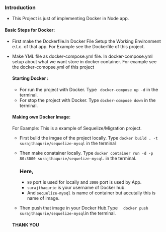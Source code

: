 ### Introduction
- This Project is just of implementing Docker in Node app.

#### Basic Steps for Docker:
- First make the Dockerfile.In Docker File Setup the Working Environment e.t.c. of that app.
   For Example see the Dockerfile of this project.
- Make YML file as docker-compose.yml file. In docker-compose.yml setup about what we want store in docker container.
  For example see the docker-comopse.yml of  this project
  
  #### Starting Docker :
  - For run the project with Docker. Type 
  ``` docker-compose up -d```  in the terminal.
  - For stop the project with Docker. Type 
  ``` docker-compose down ```  in the terminal.
   
  #### Making own Docker Image:
  For Example: This is a example of Sequelize/Migration project.
  - First bulid the imgae of the project locally. Type
  ```docker build . -t surajthaqurie/sequelize-mysql``` in the terminal
  - Then make conatainer locally. Type
  ```docker container run -d -p 80:3000 surajthaqurie/sequelize-mysql```.
    in the terminal. 
    ###  Here,
     - ```80``` port is used for locally and ```3000``` port is used by App.
     - ```surajthaqurie``` is your username of Docker hub.
     - And ```sequelize-mysql``` is name of container but accutally this is name of image.
    
   - Then push that image in your Docker Hub.Type
     ```  docker push surajthaqurie/sequelize-mysql```in the terminal.
    
  
  
   #### THANK YOU
